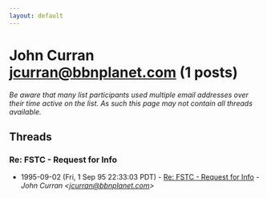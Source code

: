 ```yaml
---
layout: default
---
```


# John Curran <jcurran@bbnplanet.com> (1 posts)

_Be aware that many list participants used multiple email addresses over their time active on the list. As such this page may not contain all threads available._

## Threads

### Re: FSTC - Request for Info
+ 1995-09-02 (Fri, 1 Sep 95 22:33:03 PDT) - [Re: FSTC - Request for Info](/archive/1995/09/9658660890bfadf2777c95ab6360cec54405d8739473dadddc8d2f7bd52040c2) - _John Curran \<jcurran@bbnplanet.com\>_

